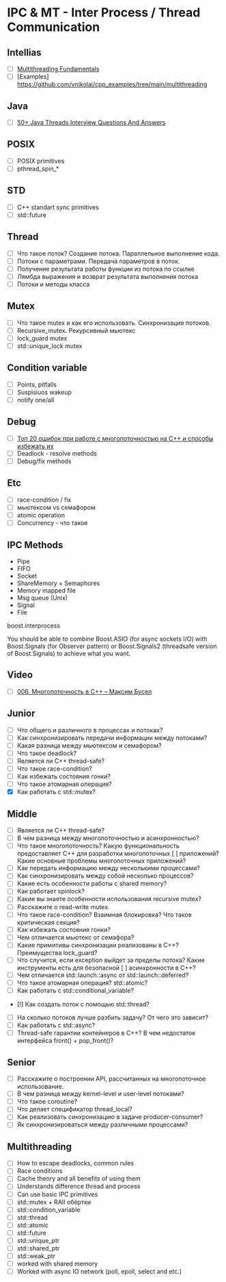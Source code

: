 # IPC & MT - Inter Process / Thread Communication

## Intellias

- [ ] [Multithreading Fundamentals](https://www.youtube.com/watch?v=gOvrMLEsPhQ)
- [ ] [Examples] https://github.com/vnikolai/cpp_examples/tree/main/multithreading

## Java

- [ ] [50+ Java Threads Interview Questions And Answers](https://javaconceptoftheday.com/java-threads-interview-questions-and-answers/)

## POSIX

- [ ] POSIX primitives
- [ ] pthread_spin_*

## STD

- [ ] C++ standart sync primitives
- [ ] std::future

## Thread

- [ ] Что такое поток? Создание потока. Параллельное выполнение кода.
- [ ] Потоки с параметрами. Передача параметров в поток.
- [ ] Получение результата работы функции из потока по ссылке
- [ ] Лямбда выражения и возврат результата выполнения потока
- [ ] Потоки и методы класса

## Mutex

- [ ] Что такое mutex и как его использовать. Синхронизация потоков.
- [ ] Recursive_mutex. Рекурсивный мьютекс
- [ ] lock_guard mutex
- [ ] std::unique_lock mutex

## Condition variable

- [ ] Points, pitfalls
- [ ] Suspisiuos wakeup
- [ ] notify one/all

## Debug

- [ ] [Топ 20 ошибок при работе с многопоточностью на С++ и способы избежать их](https://habr.com/ru/post/443406/)
- [ ] Deadlock - resolve methods
- [ ] Debug/fix methods

## Etc

- [ ] race-condition / fix
- [ ] мьютексом vs семафором
- [ ] atomic operation
- [ ] Concurrency - что такое

## IPC Methods

- Pipe
- FIFO
- Socket
- ShareMemory + Semaphores
- Memory mapped file
- Msg queue (Unix)
- Signal
- File

boost.interprocess

You should be able to combine Boost.ASIO (for async sockets I/O)
with Boost.Signals (for Observer pattern) or Boost.Signals2 (threadsafe version of Boost.Signals)
to achieve what you want.

## Video

- [ ] [006. Многопоточность в С++ – Максим Бусел](https://www.youtube.com/watch?v=-TuJP8pUBW0)

## Junior

- [ ] Что общего и различного в процессах и потоках?
- [ ] Как синхронизировать передачи информации между потоками?
- [ ] Какая разница между мьютексом и семафором?
- [ ] Что такое deadlock?
- [ ] Является ли С++ thread-safe?
- [ ] Что такое race-condition?
- [ ] Как избежать состояния гонки?
- [ ] Что такое атомарная операция?
- [x] Как работать с std::mutex?

## Middle

- [ ] Является ли С++ thread-safe?
- [ ] В чем разница между многопоточностью и асинхронностью?
- [ ] Что такое многопоточность? Какую функциональность предоставляет С++ для разработки многопоточных
  [ ] приложений? Какие основные проблемы многопоточных приложений?
- [ ] Как передать информацию между несколькими процессами?
- [ ] Как синхронизировать между собой несколько процессов?
- [ ] Какие есть особенности работы с shared memory?
- [ ] Как работает spinlock?
- [ ] Какие вы знаете особенности использования recursive mutex?
- [ ] Расскажите о read-write mutex.
- [ ] Что такое race-condition? Взаимная блокировка? Что такое критическая секция?
- [ ] Как избежать состояния гонки?
- [ ] Чем отличается мьютекс от семафора?
- [ ] Какие примитивы синхронизации реализованы в C++? Преимущества lock_guard?
- [ ] Что случится, если exception выйдет за пределы потока? Какие инструменты есть для безопасной
  [ ] асинхронности в С++?
- [ ] Чем отличается std::launch::async от std::launch::deferred?
- [ ] Что такое атомарная операция? std::atomic?
- [ ] Как работать с std::conditional_variable?
- [!] Как создать поток с помощью std::thread?
- [ ] На сколько потоков лучше разбить задачу? От чего это зависит?
- [ ] Как работать с std::async?
- [ ] Thread-safe гарантии контейнеров в С++? В чем недостаток интерфейса front() + pop_front()?

## Senior

- [ ] Расскажите о построении API, рассчитанных на многопоточное использование.
- [ ] В чем разница между kernel-level и user-level потоками?
- [ ] Что такое coroutine?
- [ ] Что делает спецификатор thread_local?
- [ ] Как реализовать синхронизацию в задаче producer-consumer?
- [ ] Як синхронизироваться между различными процессами?

## Multithreading

- [ ] How to escape deadlocks, common rules
- [ ] Race conditions
- [ ] Cache theory and all benefits of using them
- [ ] Understands difference thread and process
- [ ] Can use basic IPC primitives
- [ ] std::mutex + RAII обёртки
- [ ] std::condition_variable
- [ ] std::thread
- [ ] std::atomic
- [ ] std::future
- [ ] std::unique_ptr
- [ ] std::shared_ptr
- [ ] std::weak_ptr
- [ ] worked with shared memory
- [ ] Worked with async IO network (poll, epoll, select and etc.)
